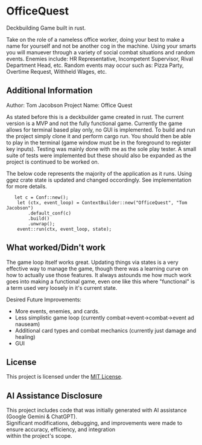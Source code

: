 # OfficeQuest
Deckbuilding Game built in rust.

Take on the role of a nameless office worker, doing your best to make a name for yourself and not be another cog in the machine. Using your smarts you will manuever through a variety of social combat situations and random events. Enemies include: HR Representative, Incompetent Supervisor, Rival Department Head, etc. Random events may occur such as: Pizza Party, Overtime Request, Withheld Wages, etc.

## Additional Information
Author: Tom Jacobson
Project Name: Office Quest

As stated before this is a deckbuilder game created in rust. The current version is a MVP and not the fully functional game. Currently the game allows for terminal based play only, no GUI is implemented.
To build and run the project simply clone it and perform cargo run. You should then be able to play in the terminal (game window must be in the foreground to register key inputs).
Testing was mainly done with me as the sole play tester. A small suite of tests were implemented but these should also be expanded as the project is continued to be worked on.

The below code represents the majority of the application as it runs. Using ggez crate state is updated and changed occordingly. See implementation for more details.
```
   let c = Conf::new();
    let (ctx, event_loop) = ContextBuilder::new("OfficeQuest", "Tom Jacobson")
        .default_conf(c)
        .build()
        .unwrap();
    event::run(ctx, event_loop, state);
```

## What worked/Didn't work

The game loop itself works great. Updating things via states is a very effective way to manage the game, though there was a learning curve on how to actually use those features. It always astounds me how much work goes into making a functional game, even one like this where "functional" is a term used very loosely in it's current state. 

Desired Future Improvements: 
* More events, enemies, and cards.
* Less simplistic game loop (currently combat->event->combat->event ad nauseam) 
* Additional card types and combat mechanics (currently just damage and healing)
* GUI

## License

This project is licensed under the [MIT License](LICENSE). 

## AI Assistance Disclosure

This project includes code that was initially generated with AI assistance (Google Gemini & ChatGPT).  
Significant modifications, debugging, and improvements were made to ensure accuracy, efficiency, and integration  
within the project's scope.

